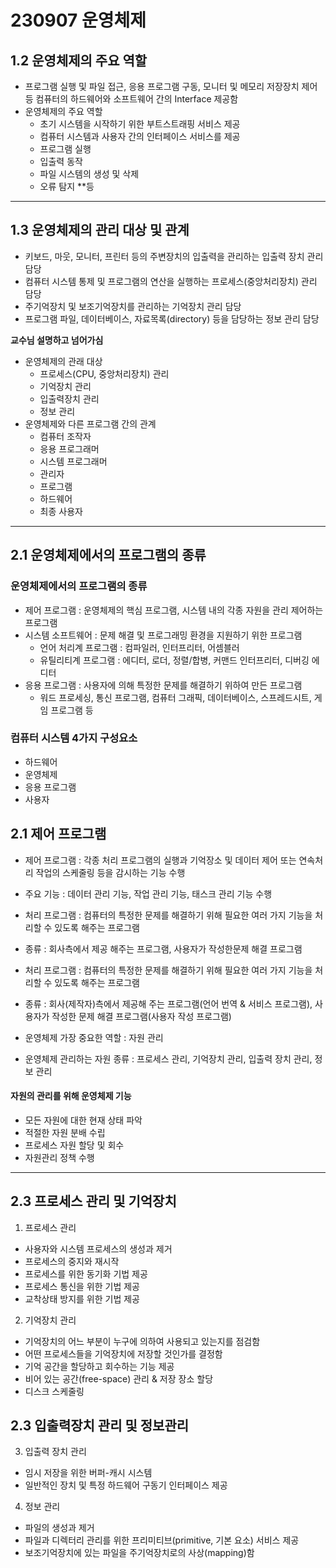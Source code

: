 # 230907 운영체제 

## 1.2 운영체제의 주요 역할
* 프로그램 실행 및 파일 접근, 응용 프로그램 구동, 모니터 및 메모리 저장장치 제어등 컴퓨터의 하드웨어와 소프트웨어 간의 Interface 제공함
* 운영체제의 주요 역할
  * 초기 시스템을 시작하기 위한 부트스트래핑 서비스 제공
  * 컴퓨터 시스템과 사용자 간의 인터페이스 서비스를 제공
  * 프로그램 실행
  * 입출력 동작
  * 파일 시스템의 생성 및 삭제
  * 오류 탐지 **등
***

## 1.3 운영체제의 관리 대상 및 관계
* 키보드, 마웃, 모니터, 프린터 등의 주변장치의 입출력을 관리하는 입출력 장치 관리 담당
* 컴퓨터 시스템 통제 및 프로그램의 연산을 실행하는 프로세스(중앙처리장치) 관리 담당
* 주기억장치 및 보조기억장치를 관리하는 기억장치 관리 담당
* 프로그램 파일, 데이터베이스, 자료목록(directory) 등을 담당하는 정보 관리 담당

**교수님 설명하고 넘어가심**
* 운영체제의 관래 대상
  * 프로세스(CPU, 중앙처리장치) 관리
  * 기억장치 관리
  * 입출력장치 관리
  * 정보 관리
* 운영체제와 다른 프로그램 간의 관계
  * 컴퓨터 조작자
  * 응용 프로그래머
  * 시스템 프로그래머
  * 관리자
  * 프로그램
  * 하드웨어
  * 최종 사용자
***

## 2.1 운영체제에서의 프로그램의 종류
### 운영체제에서의 프로그램의 종류
* 제어 프로그램 : 운영체제의 핵심 프로그램, 시스템 내의 각종 자원을 관리 제어하는 프로그램
* 시스템 소프트웨어 : 문제 해결 및 프로그래밍 환경을 지원하기 위한 프로그램
  * 언어 처리계 프로그램 : 컴파일러, 인터프리터, 어셈블러
  * 유틸리티계 프로그램 : 에디터, 로더, 정렬/합병, 커맨드 인터프리터, 디버깅 에디터
* 응용 프로그램 : 사용자에 의해 특정한 문제를 해결하기 위하여 만든 프로그램
  * 워드 프로세싱, 통신 프로그램, 컴퓨터 그래픽, 데이터베이스, 스프레드시트, 게임 프로그램 등 

### 컴퓨터 시스템 4가지 구성요소
* 하드웨어
* 운영체제
* 응용 프로그램
* 사용자

## 2.1 제어 프로그램
* 제어 프로그램 : 각종 처리 프로그램의 실행과 기억장소 및 데이터 제어 또는 연속처리 작업의 스케줄링 등을 감시하는 기능 수행

* 주요 기능 : 데이터 관리 기능, 작업 관리 기능, 태스크 관리 기능 수행

* 처리 프로그램 : 컴퓨터의 특정한 문제를 해결하기 위해 필요한 여러 가지 기능을 처리할 수 있도록 해주는 프로그램

* 종류 : 회사측에서 제공 해주는 프로그램, 사용자가 작성한문제 해결 프로그램

* 처리 프로그램 : 컴퓨터의 특정한 문제를 해결하기 위해 필요한 여러 가지 기능을 처리할 수 있도록 해주는 프로그램

* 종류 : 회사(제작자)측에서 제공해 주는 프로그램(언어 번역 & 서비스 프로그램), 사용자가 작성한 문제 해결 프로그램(사용자 작성 프로그램)

* 운영체제 가장 중요한 역할 : 자원 관리

* 운영체제 관리하는 자원 종류 : 프로세스 관리, 기억장치 관리, 입출력 장치 관리, 정보 관리

#### 자원의 관리를 위해 운영체제 기능
* 모든 자원에 대한 현재 상태 파악
* 적절한 자원 분배 수립
* 프로세스 자원 할당 및 회수
* 자원관리 정책 수행
***
## 2.3 프로세스 관리 및 기억장치
1) 프로세스 관리
* 사용자와 시스템 프로세스의 생성과 제거
* 프로세스의 중지와 재시작
* 프로세스를 위한 동기화 기법 제공
* 프로세스 통신을 위한 기법 제공
* 교착상태 방지를 위한 기법 제공

2) 기억장치 관리
* 기억장치의 어느 부분이 누구에 의하여 사용되고 있는지를 점검함
* 어떤 프로세스들을 기억장치에 저장할 것인가를 결정함
* 기억 공간을 할당하고 회수하는 기능 제공
* 비어 있는 공간(free-space) 관리 & 저장 장소 할당
* 디스크 스케줄링

## 2.3 입출력장치 관리 및 정보관리
3) 입출력 장치 관리
* 임시 저장을 위한 버퍼-캐시 시스템
* 일반적인 장치 및 특정 하드웨어 구동기 인터페이스 제공

4) 정보 관리
* 파일의 생성과 제거
* 파일과 디렉터리 관리를 위한 프리미티브(primitive, 기본 요소) 서비스 제공
* 보조기억장치에 있는 파일을 주기억장치로의 사상(mapping)함

